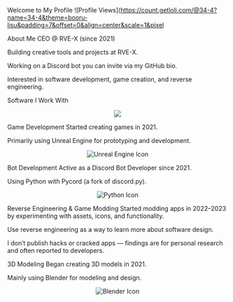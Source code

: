 Welcome to My Profile
![Profile Views](https://count.getloli.com/@34-4?name=34-4&theme=booru-lisu&padding=7&offset=0&align=center&scale=1&pixel

About Me
CEO @ RVE-X (since 2021)

Building creative tools and projects at RVE-X.

Working on a Discord bot you can invite via my GitHub bio.

Interested in software development, game creation, and reverse engineering.

Software I Work With
<p align="center"> <img src="https://skillicons.dev/icons?i=blender,figma,vscode,unreal,py" /> </p>
Game Development
Started creating games in 2021.

Primarily using Unreal Engine for prototyping and development.

<p align="center"> <img src="https://skillicons.dev/icons?i=unreal" alt="Unreal Engine Icon" /> </p>
Bot Development
Active as a Discord Bot Developer since 2021.

Using Python with Pycord (a fork of discord.py).

<p align="center"> <img src="https://skillicons.dev/icons?i=python" alt="Python Icon" /> </p>
Reverse Engineering & Game Modding
Started modding apps in 2022–2023 by experimenting with assets, icons, and functionality.

Use reverse engineering as a way to learn more about software design.

I don’t publish hacks or cracked apps — findings are for personal research and often reported to developers.

3D Modeling
Began creating 3D models in 2021.

Mainly using Blender for modeling and design.

<p align="center"> <img src="https://skillicons.dev/icons?i=blender" alt="Blender Icon" /> </p>
